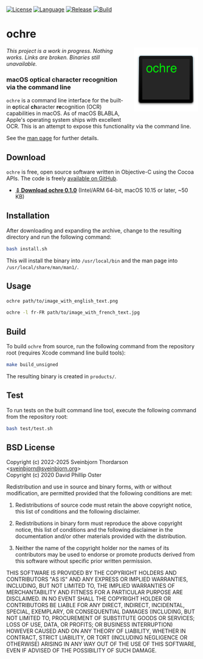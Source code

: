 [![License](https://img.shields.io/badge/License-BSD%203--Clause-blue.svg)](https://opensource.org/licenses/BSD-3-Clause)
[![Language](https://img.shields.io/badge/language-objective--c-lightgrey)]()
[![Release](https://shields.io/github/v/release/sveinbjornt/ochre?display_name=tag)]()
[![Build](https://github.com/sveinbjornt/ochre/actions/workflows/macos.yml/badge.svg)]()

# ochre

<img src="icon.png" width="168" height="168" alt="ochre" style="float: right; margin-left: 20px; margin-bottom: 20px;" align="right">

*This project is a work in progress. Nothing works. Links are broken. Binaries still unavailable.*

### macOS optical character recognition via the command line

`ochre` is a command line interface for the built-in **o**ptical **ch**aracter **re**cognition (OCR) 
capabilities in macOS. As of macOS BLABLA, Apple's operating system ships with excellent OCR. This 
is an attempt to expose this functionality via the command line.

See the [man page](https://sveinbjorn.org/files/manpages/ochre.1.html) for further details.

## Download

`ochre` is free, open source software written in Objective-C using the Cocoa APIs.
The code is freely [available on GitHub](https://github.com/sveinbjornt/ochre).

* **[⇩ Download ochre 0.1.0](https://sveinbjorn.org/files/software/ochre.zip)** 
(Intel/ARM 64-bit, macOS 10.15 or later, ~50 KB)

## Installation

After downloading and expanding the archive, change to the resulting directory and run
the following command:

```bash
bash install.sh
```

This will install the binary into `/usr/local/bin` and the man page into
`/usr/local/share/man/man1/`.

## Usage

```bash
ochre path/to/image_with_english_text.png
```

```bash
ochre -l fr-FR path/to/image_with_french_text.jpg
```

## Build

To build `ochre` from source, run the following command from the repository root
(requires Xcode command line build tools):

```bash
make build_unsigned
```

The resulting binary is created in `products/`.

## Test

To run tests on the built command line tool, execute the following command from the repository root:

```bash
bash test/test.sh
```

## BSD License 

Copyright (c) 2022-2025 Sveinbjorn Thordarson  
&lt;[sveinbjorn@sveinbjorn.org](mailto:sveinbjorn@sveinbjorn.org)&gt;  
Copyright (c) 2020 David Phillip Oster

Redistribution and use in source and binary forms, with or without modification,
are permitted provided that the following conditions are met:

1. Redistributions of source code must retain the above copyright notice, this
list of conditions and the following disclaimer.

2. Redistributions in binary form must reproduce the above copyright notice, this
list of conditions and the following disclaimer in the documentation and/or other
materials provided with the distribution.

3. Neither the name of the copyright holder nor the names of its contributors may
be used to endorse or promote products derived from this software without specific
prior written permission.

THIS SOFTWARE IS PROVIDED BY THE COPYRIGHT HOLDERS AND CONTRIBUTORS "AS IS" AND
ANY EXPRESS OR IMPLIED WARRANTIES, INCLUDING, BUT NOT LIMITED TO, THE IMPLIED
WARRANTIES OF MERCHANTABILITY AND FITNESS FOR A PARTICULAR PURPOSE ARE DISCLAIMED.
IN NO EVENT SHALL THE COPYRIGHT HOLDER OR CONTRIBUTORS BE LIABLE FOR ANY DIRECT,
INDIRECT, INCIDENTAL, SPECIAL, EXEMPLARY, OR CONSEQUENTIAL DAMAGES (INCLUDING, BUT
NOT LIMITED TO, PROCUREMENT OF SUBSTITUTE GOODS OR SERVICES; LOSS OF USE, DATA, OR
PROFITS; OR BUSINESS INTERRUPTION) HOWEVER CAUSED AND ON ANY THEORY OF LIABILITY,
WHETHER IN CONTRACT, STRICT LIABILITY, OR TORT (INCLUDING NEGLIGENCE OR OTHERWISE)
ARISING IN ANY WAY OUT OF THE USE OF THIS SOFTWARE, EVEN IF ADVISED OF THE
POSSIBILITY OF SUCH DAMAGE.

